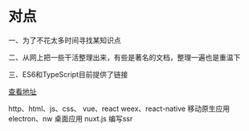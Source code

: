 # 对点

一、为了不花太多时间寻找某知识点

二、从网上把一些干活整理出来，有些是著名的文档，整理一遍也是重温下

三、ES6和TypeScript目前提供了链接

[查看地址](https://tzcteddy.github.io/knows-point/)

http、html、js、css、
vue、react
weex、react-native 移动原生应用
electron、nw 桌面应用
nuxt.js 编写ssr
